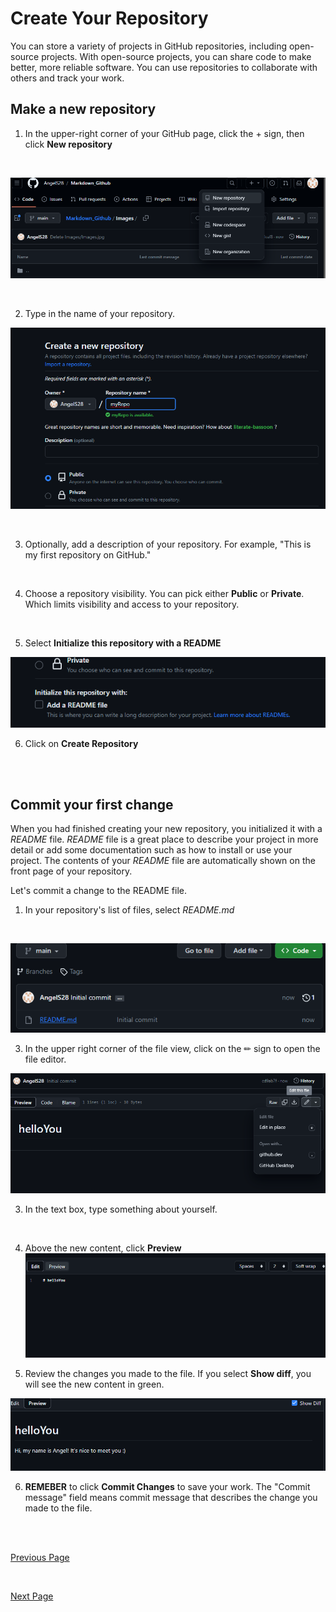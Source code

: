 # Create Your Repository 

You can store a variety of projects in GitHub repositories, including open-source projects. With open-source projects, you can share code to make better, more reliable software. You can use repositories to collaborate with others and track your work. 

## Make a new repository 

1. In the upper-right corner of your GitHub page, click the + sign, then click **New repository**
 
<br />

![](https://github.com/AngelS28/Markdown_Github/blob/main/Images/newRepo.png)

<br />

2. Type in the name of your repository.

![](https://github.com/AngelS28/Markdown_Github/blob/main/Images/nameRepo.png)

<br />

3. Optionally, add a description of your repository. For example, "This is my first repository on GitHub."
<br />

4. Choose a repository visibility. You can pick either **Public** or **Private**. Which limits visibility and access to your repository. <br />
<br />

5. Select **Initialize this repository with a README** 

![](https://github.com/AngelS28/Markdown_Github/blob/main/Images/README.png)

6. Click on **Create Repository**
<br />
<br />

## Commit your first change 

When you had finished creating your new repository, you initialized it with a *README* file. *README* file is a great place to describe your project in more detail or add some documentation such as how to install or use your project. The contents of your *README* file are automatically shown on the front page of your repository.
<br />

Let's commit a change to the README file. 
<br />

1. In your repository's list of files, select *README.md*
<br />
   
 ![](https://github.com/AngelS28/Markdown_Github/blob/main/Images/viewReadme.png)


3. In the upper right corner of the file view, click on the  ✏ sign to open the file editor.

![](https://github.com/AngelS28/Markdown_Github/blob/main/Images/editReadme.png)

3. In the text box, type something about yourself.
<br />

4. Above the new content, click **Preview**
![](https://github.com/AngelS28/Markdown_Github/blob/main/Images/preview.png)

5. Review the changes you made to the file. If you select **Show diff**, you will see the new content in green.

![](https://github.com/AngelS28/Markdown_Github/blob/main/Images/editPreview.png)

6. **REMEBER** to click **Commit Changes** to save your work. The "Commit message" field means commit message that describes the change you made to the file. 

<br />

<br />

[Previous Page](https://github.com/AngelS28/Markdown_Github/blob/main/yourAccount.md) 

<br />

[Next Page](https://github.com/AngelS28/Markdown_Github/blob/main/forkRepo.md)
